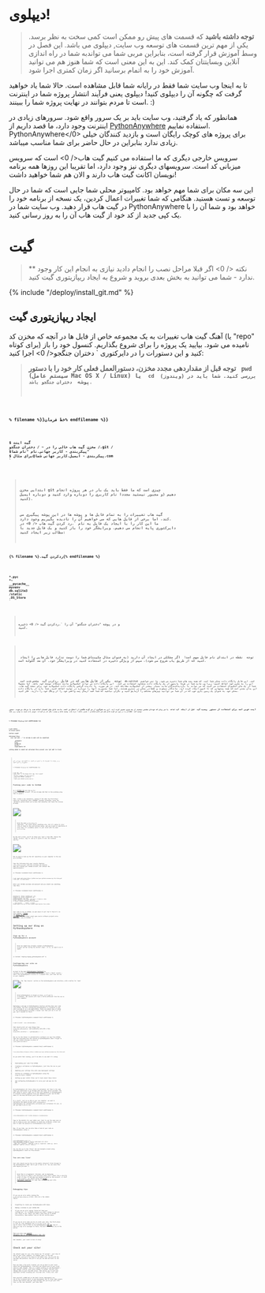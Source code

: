 # دیپلوی!

> **توجه داشته باشید** که قسمت های پیش رو ممکن است کمی سخت به نظر برسد. یکی از مهم ترین قسمت های توسعه وب سایت, دیپلوی می باشد. این فصل در وسط آموزش قرار گرفته است، بنابراین مربی شما می تواندبه شما در راه اندازی آنلاین وبسایتتان کمک کند. این به این معنی است که شما هنوز هم می توانید آموزش خود را به اتمام برسانید اگر زمان کمتری اجرا شود.

تا به اینجا وب سایت شما فقط در رایانه شما قابل مشاهده است. حالا شما یاد خواهید گرفت که چگونه آن را دیپلوی کنید! دیپلوی یعنی فرآیند انتشار پروژه شما در اینترنت است تا مردم بتوانند در نهایت پروژه شما را ببینند. :)

همانطور که یاد گرفتید، وب سایت باید بر یک سرور واقع شود. سرورهای زیادی در اینترنت وجود دارد، ما قصد داریم از [PythonAnywhere](https://www.pythonanywhere.com/) استفاده نماییم. PythonAnywhere</0> برای پروژه های کوچک رایگان است و بازدید کنندگان خیلی زیادی ندارد بنابراین در حال حاضر برای شما مناسب میباشد.

سرویس خارجی دیگری که ما استفاده می کنیم  گیت هاب</ 0> است که سرویس میزبانی کد است. سرویسهای دیگری نیز وجود دارد، اما تقریبا این روزها همه برنامه نویسان اکانت گیت هاب دارند و الان هم شما خواهید داشت!</p> 

این سه مکان برای شما مهم خواهد بود. کامپیوتر محلی شما جایی است که شما در حال توسعه و تست هستید. هنگامی که شما تغییرات اعمال کردین، یک نسخه از برنامه خود را در گیت هاب قرار دهید. وب سایت شما در PythonAnywhere خواهد بود و شما آن را با یک کپی جدید از کد خود از گیت هاب آن را به روز رسانی کنید.

# گیت

> ** نکته </ 0> اگر قبلا مراحل نصب را انجام دادید نیازی به انجام این کار وجود ندارد - شما می توانید به بخش بعدی بروید و شروع به ایجاد ریپازیتوری گیت کنید.</p> </blockquote> 
> 
> {% include "/deploy/install_git.md" %}
> 
> ## ایجاد ریپازیتوری گیت
> 
> آهنگ گیت هاب تغییرات به یک مجموعه خاص از فایل ها در آنچه که مخزن کد (یا "repo" برای کوتاه) نامیده می شود. بیایید یک پروژه را برای شروع بگذاریم. کنسول خود را باز کنید و این دستورات را در دایرکتوری ` دختران جنگجو</ 0> اجرا کنید:</p>

<blockquote>
  <p><strong> توجه </ 0> قبل از مقداردهی مجدد مخزن، دستورالعمل فعلی کار خود را با دستور <code> pwd </ 1> (سیستم عامل Mac OS X / Linux) یا <code> cd </ 1> (ویندوز) بررسی کنید. شما باید در پوشه <code> دختران جنگجو</ 0> باشد.</p>
</blockquote>

<p>% filename %}}خط فرمان% endfilename %}}</p>

<pre><code>$ گیت اینت
مخزن گیت هاب خالی را در ~ / دختران جنگجو /.git /
$پیکربندی - کاربر جهانی.نام "نام شما"
$ پیکربندی - ایمیل.کاربر جهانی شما@برای مثال.com
`</pre> 
> 
> ابتدایی مخزن git چیزی است که ما فقط باید یک بار در هر پروژه انجام دهیم (و مجبور نیستید مجددا نام کاربری را دوباره وارد کنید و دوباره ایمیل کنید).
> 
> گیت هاب تغییرات را به تمام فایل ها و پوشه ها در این پوشه پیگیری می کند، اما برخی از فایل هایی که می خواهیم آن را نادیده بگیریم وجود دارد. ما این کار را با ایجاد یک فایل به نام `.رد کردن گیت هاب </ 0> در دایرکتوری پایه انجام می دهیم. ویرایشگر خود را باز کنید و یک فایل جدید با مطالب زیر ایجاد کنید:</p>

<p>{% filename %}.ردکردن گیت{% endfilename %}</p>

<pre><code>*.pyc
*~
__pycache__
myvenv
db.sqlite3
/static
.DS_Store
`</pre> 
> 
> و در پوشه "دختران جنگجو" آن را `.ردکردن گیت </ 0> ذخیره کنید.</p>

<blockquote>
  <p><strong> توجه </ 0> نقطه در ابتدای نام فایل مهم است!  اگر مشکلی در ایجاد آن دارید (به عنوان مثال مکینتاش شما را دوست ندارد فایل هایی را ایجاد کنید که از طریق یاب شروع می شود)، سپس از ویژگی ذخیره در استفاده کنید در ویرایشگر خود. آن ضد گلوله است.</p>
  
  <p><strong> توجه </ 0> یکی از فایل هایی که در فایل <code>.ردکردن گیت </ 1> مشخص شده است <code> db.sqlite3 </ 1> است. این فایل پایگاه داده محلی شما است، که همه پست های شما ذخیره می شود. ما نمی خواهیم این را به مخزن خود اضافه کنیم؛ زیرا وب سایت شما در هرجا پایتون از یک پایگاه داده متفاوت استفاده می کند.  این پایگاه داده می تواند اسکیولایت مانند دستگاه توسعه خود باشد، اما معمولا شما از یک مای اسکیوال استفاده می کنید که می تواند با بازدیدکنندگان سایت بسیار بیشتر از اسکیولایت مقابله کند. در هر صورت، با نادیده گرفتن پایگاه داده اسکیولایت خود برای نسخه گیت هاب، این بدان معنی است که همه پستهایی که تا کنون ایجاد کرده اید، ماندگار میشوند و فقط در محلی در دسترس هستند، اما شما مجبورید آنها را دوباره در تولید اضافه کنید. شما باید از پایگاه داده محلی خود به عنوان یک زمین بازی خوب که در آن شما می توانید چیزهای مختلف را آزمایش کنید و نگران نباشید که شما قصد ارسال پست واقعی خود را از وبلاگ خود را دارید، فکر کنید.</p>
</blockquote>

<p>ایده خوبی است برای استفاده از دستور <code> وضعیت گیت </ 0> قبل از اینکه <code> گیت اضافه </ 0> یا هر زمان که خودتان مطمئن نیستید از چه چیزی تغییر کرده اید. این به جلوگیری از هر گونه شگفتی از اتفاق می افتد، مانند فایل های اشتباه اضافه شده یا مرتکب می شوند. دستور <code> وضعیت گیت </ 0> اطلاعاتی را در مورد هر گونه فایل های غیر قابل شناسایی / تغییر یافته / مرتب شده، وضعیت شاخه و موارد دیگر باز می گرداند. خروجی باید شبیه به موارد زیر باشد:</p>

<p>% filename %}}خط فرمان% endfilename %}}</p>

<pre><code>$ git status
On branch master

Initial commit

Untracked files:
  (use "git add <file>..." to include in what will be committed)

        .gitignore
        blog/
        manage.py
        mysite/
        requirements.txt

nothing added to commit but untracked files present (use "git add" to track)
`</pre> 
> 
> و در نهایت ما تغییرات ما را ذخیره می کنیم. به کنسول خود بروید و این دستورات را اجرا کنید:
> 
> % filename %}}خط فرمان %endfilename %}}
> 
>     $ git add --all .
>     $ git commit -m "My Django Girls app, first commit"
>      [...]
>      13 files changed, 200 insertions(+)
>      create mode 100644 .gitignore
>      [...]
>      create mode 100644 mysite/wsgi.py
>     
> 
> ## Pushing your code to GitHub
> 
> Go to [GitHub.com](https://www.github.com) and sign up for a new, free user account. (If you already did that in the workshop prep, that is great!)
> 
> Then, create a new repository, giving it the name "my-first-blog". Leave the "initialize with a README" checkbox unchecked, leave the .gitignore option blank (we've done that manually) and leave the License as None.
> 
> ![](images/new_github_repo.png)
> 
> > **Note** The name `my-first-blog` is important – you could choose something else, but it's going to occur lots of times in the instructions below, and you'd have to substitute it each time. It's probably easier to just stick with the name `my-first-blog`.
> 
> On the next screen, you'll be shown your repo's clone URL. Choose the "HTTPS" version, copy it, and we'll paste it into the terminal shortly:
> 
> ![](images/github_get_repo_url_screenshot.png)
> 
> Now we need to hook up the Git repository on your computer to the one up on GitHub.
> 
> Type the following into your console (Replace `<your-github-username>` with the username you entered when you created your GitHub account, but without the angle-brackets):
> 
> {% filename %}command-line{% endfilename %}
> 
>     $ git remote add origin https://github.com/<your-github-username>/my-first-blog.git
>     $ git push -u origin master
>     
> 
> Enter your GitHub username and password and you should see something like this:
> 
> {% filename %}command-line{% endfilename %}
> 
>     Username for 'https://github.com': ola
>     Password for 'https://ola@github.com':
>     Counting objects: 6, done.
>     Writing objects: 100% (6/6), 200 bytes | 0 bytes/s, done.
>     Total 3 (delta 0), reused 0 (delta 0)
>     To https://github.com/ola/my-first-blog.git
>     
>      * [new branch]      master -> master
>     Branch master set up to track remote branch master from origin.
>     
> 
> <!--TODO: maybe do ssh keys installs in install party, and point ppl who dont have it to an extension -->
> 
> Your code is now on GitHub. Go and check it out! You'll find it's in fine company – [Django](https://github.com/django/django), the [Django Girls Tutorial](https://github.com/DjangoGirls/tutorial), and many other great open source software projects also host their code on GitHub. :)
> 
> # Setting up our blog on PythonAnywhere
> 
> ## Sign up for a PythonAnywhere account
> 
> > **Note** You might have already created a PythonAnywhere account earlier during the install steps – if so, no need to do it again.
> 
> {% include "/deploy/signup_pythonanywhere.md" %}
> 
> ## Configuring our site on PythonAnywhere
> 
> Go back to the main [PythonAnywhere Dashboard](https://www.pythonanywhere.com/) by clicking on the logo, and choose the option to start a "Bash" console – that's the PythonAnywhere version of a command line, just like the one on your computer.
> 
> ![The 'New Console' section on the PythonAnywhere web interface, with a button for 'bash'](images/pythonanywhere_bash_console.png)
> 
> > **Note** PythonAnywhere is based on Linux, so if you're on Windows, the console will look a little different from the one on your computer.
> 
> Deploying a web app on PythonAnywhere involves pulling down your code from GitHub, and then configuring PythonAnywhere to recognise it and start serving it as a web application. There are manual ways of doing it, but PythonAnywhere provides a helper tool that will do it all for you. Let's install it first:
> 
> {% filename %}PythonAnywhere command-line{% endfilename %}
> 
>     $ pip3.6 install --user pythonanywhere
>     
> 
> That should print out some things like `Collecting pythonanywhere`, and eventually end with a line saying `Successfully installed (...) pythonanywhere- (...)`.
> 
> Now we run the helper to automatically configure our app from GitHub. Type the following into the console on PythonAnywhere (don't forget to use your GitHub username in place of `<your-github-username>`):
> 
> {% filename %}PythonAnywhere command-line{% endfilename %}
> 
>     $ pa_autoconfigure_django.py https://github.com/<your-github-username>/my-first-blog.git
>     
> 
> As you watch that running, you'll be able to see what it's doing:
> 
> - Downloading your code from GitHub
> - Creating a virtualenv on PythonAnywhere, just like the one on your own PC
> - Updating your settings file with some deployment settings
> - Setting up a database on PythonAnywhere using the `manage.py migrate` command
> - Setting up your static files (we'll learn about these later)
> - And configuring PythonAnywhere to serve your web app via its API
> 
> On PythonAnywhere all those steps are automated, but they're the same steps you would have to go through with any other server provider. The main thing to notice right now is that your database on PythonAnywhere is actually totally separate from your database on your own PC—that means it can have different posts and admin accounts.
> 
> As a result, just as we did on your own computer, we need to initialize the admin account with `createsuperuser`. PythonAnywhere has automatically activated your virtualenv for you, so all you need to do is run:
> 
> {% filename %}PythonAnywhere command-line{% endfilename %}
> 
>     (ola.pythonanywhere.com) $ python manage.py createsuperuser
>     
> 
> Type in the details for your admin user. Best to use the same ones as you're using on your own computer to avoid any confusion, unless you want to make the password on PythonAnywhere more secure.
> 
> Now, if you like, you can also take a look at your code on PythonAnywhere using `ls`:
> 
> {% filename %}PythonAnywhere command-line{% endfilename %}
> 
>     (ola.pythonanywhere.com) $ ls
>     blog  db.sqlite3  manage.py  mysite requirements.txt static
>     (ola.pythonanywhere.com) $ ls blog/
>     __init__.py  __pycache__  admin.py  forms.py  migrations  models.py  static
>     templates  tests.py  urls.py  views.py
>     
> 
> You can also go to the "Files" tab and navigate around using PythonAnywhere's built-in file browser.
> 
> ## You are now live!
> 
> Your site should now be live on the public Internet! Click through to the PythonAnywhere "Web" tab to get a link to it. You can share this with anyone you want :)
> 
> > **Note** This is a beginners' tutorial, and in deploying this site we've taken a few shortcuts which aren't ideal from a security point of view. If and when you decide to build on this project, or start a new project, you should review the [Django deployment checklist](https://docs.djangoproject.com/en/2.0/howto/deployment/checklist/) for some tips on securing your site.
> 
> ## Debugging tips
> 
> If you see an error while running the `pa_autoconfigure_django.py` script, here are a few common causes:
> 
> - Forgetting to create your PythonAnywhere API token.
> - Making a mistake in your GitHub URL
> - If you see an error saying *"Could not find your settings.py"*, it's probably because you didn't manage to add all your files to Git, and/or you didn't push them up to GitHub successfully. Have another look at the Git section above
> 
> If you see an error when you try to visit your site, the first place to look for some debugging info is in your **error log**. You'll find a link to this on the PythonAnywhere [Web tab](https://www.pythonanywhere.com/web_app_setup/). See if there are any error messages in there; the most recent ones are at the bottom.
> 
> There are also some [general debugging tips on the PythonAnywhere help site](http://help.pythonanywhere.com/pages/DebuggingImportError).
> 
> And remember, your coach is here to help!
> 
> # Check out your site!
> 
> The default page for your site should say "It worked!", just like it does on your local computer. Try adding `/admin/` to the end of the URL, and you'll be taken to the admin site. Log in with the username and password, and you'll see you can add new Posts on the server.
> 
> Once you have a few posts created, you can go back to your local setup (not PythonAnywhere). From here you should work on your local setup to make changes. This is a common workflow in web development – make changes locally, push those changes to GitHub, and pull your changes down to your live Web server. This allows you to work and experiment without breaking your live Web site. Pretty cool, huh?
> 
> Give yourself a *HUGE* pat on the back! Server deployments are one of the trickiest parts of web development and it often takes people several days before they get them working. But you've got your site live, on the real Internet, just like that!